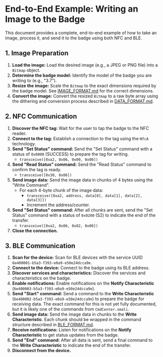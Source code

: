 # End-to-End Example: Writing an Image to the Badge

This document provides a complete, end-to-end example of how to take an image, process it, and send it to the badge using both NFC and BLE.

## 1. Image Preparation

1.  **Load the image:** Load the desired image (e.g., a JPEG or PNG file) into a `Bitmap` object.
2.  **Determine the badge model:** Identify the model of the badge you are writing to (e.g., "3.7").
3.  **Resize the image:** Scale the `Bitmap` to the exact dimensions required by the badge model. See [IMAGE_FORMAT.md](IMAGE_FORMAT.md) for the correct dimensions.
4.  **Convert the image:** Convert the resized `Bitmap` to a raw byte array using the dithering and conversion process described in [DATA_FORMAT.md](DATA_FORMAT.md).

## 2. NFC Communication

1.  **Discover the NFC tag:** Wait for the user to tap the badge to the NFC reader.
2.  **Connect to the tag:** Establish a connection to the tag using the `NfcA` technology.
3.  **Send "Set Status" command:** Send the "Set Status" command with a status of `0x0000` (SUCCESS) to prepare the tag for writing.
    *   `transceive([0xa2, 0x06, 0x00, 0x00])`
4.  **Send "Read Status" command:** Send the "Read Status" command to confirm the tag is ready.
    *   `transceive([0x30, 0x06])`
5.  **Send image data:** Send the image data in chunks of 4 bytes using the "Write Command".
    *   For each 4-byte chunk of the image data:
        *   `transceive([0xa2, address, data[0], data[1], data[2], data[3]])`
        *   Increment the address/counter.
6.  **Send "Set Status" command:** After all chunks are sent, send the "Set Status" command with a status of `0x0200` (S2) to indicate the end of the transfer.
    *   `transceive([0xa2, 0x06, 0x02, 0x00])`
7.  **Close the connection.**

## 3. BLE Communication

1.  **Scan for the device:** Scan for BLE devices with the service UUID `6e400001-b5a3-f393-e0a9-e50e24dcca9e`.
2.  **Connect to the device:** Connect to the badge using its BLE address.
3.  **Discover services and characteristics:** Discover the services and characteristics on the badge.
4.  **Enable notifications:** Enable notifications on the **Notify Characteristic** (`6e400003-b5a3-f393-e0a9-e50e24dcca9e`).
5.  **Send "Start" command:** Send a command to the **Write Characteristic** (`6e400002-b5a3-f393-e0a9-e50e24dcca9e`) to prepare the badge for receiving data. The exact command for this is not yet fully documented, but it is likely one of the commands from `CmdCenter.smali`.
6.  **Send image data:** Send the image data in chunks to the **Write Characteristic**. Each chunk should be wrapped in the command structure described in [BLE_FORMAT.md](BLE_FORMAT.md).
7.  **Receive notifications:** Listen for notifications on the **Notify Characteristic** to get status updates from the badge.
8.  **Send "End" command:** After all data is sent, send a final command to the **Write Characteristic** to indicate the end of the transfer.
9.  **Disconnect from the device.**
